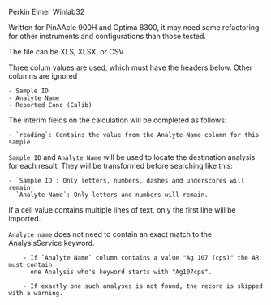 Perkin Elmer Winlab32

Written for PinAAcle 900H and Optima 8300, it may need some refactoring for other
instruments and configurations than those tested.

The file can be XLS, XLSX, or CSV.

Three colum values are used, which must have the headers below.  Other columns are ignored

    - Sample ID
    - Analyte Name
    - Reported Conc (Calib)

The interim fields on the calculation will be completed as follows:

    - `reading`: Contains the value from the Analyte Name column for this sample

`Sample ID` and `Analyte Name` will be used to locate the destination analysis for each result. They will be transformed
before searching like this:

    - `Sample ID`: Only letters, numbers, dashes and underscores will remain.
    - `Analyte Name`: Only letters and numbers will remain.

If a cell value contains multiple lines of text, only the first line will be imported.

`Analyte name` does not need to contain an exact match to the AnalysisService keyword.

        - If `Analyte Name` column contains a value "Ag 107 (cps)" the AR must contain 
          one Analysis who's keyword starts with "Ag107cps".

        - If exactly one such analyses is not found, the record is skipped with a warning.


